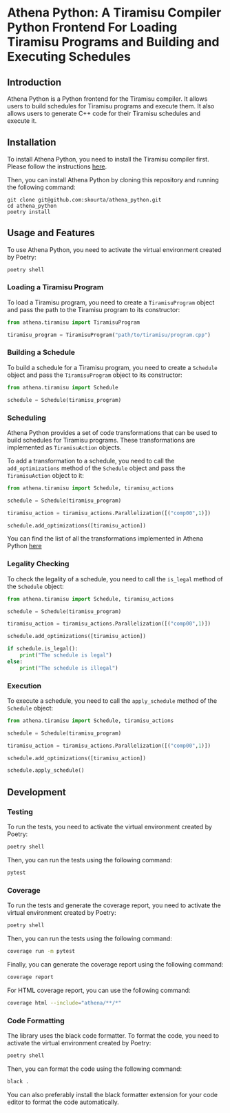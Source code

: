 # Athena Python: A Tiramisu Compiler Python Frontend For Loading Tiramisu Programs and Building and Executing Schedules

## Introduction
Athena Python is a Python frontend for the Tiramisu compiler. It allows users to build schedules for Tiramisu programs and execute them. It also allows users to generate C++ code for their Tiramisu schedules and execute it.

## Installation
To install Athena Python, you need to install the Tiramisu compiler first. Please follow the instructions [here](https://github.com/Tiramisu-Compiler/tiramisu).

Then, you can install Athena Python by cloning this repository and running the following command:
```
git clone git@github.com:skourta/athena_python.git
cd athena_python
poetry install
```

## Usage and Features
To use Athena Python, you need to activate the virtual environment created by Poetry:
```bash
poetry shell
```

### Loading a Tiramisu Program
To load a Tiramisu program, you need to create a `TiramisuProgram` object and pass the path to the Tiramisu program to its constructor:

```python
from athena.tiramisu import TiramisuProgram

tiramisu_program = TiramisuProgram("path/to/tiramisu/program.cpp")
```

### Building a Schedule
To build a schedule for a Tiramisu program, you need to create a `Schedule` object and pass the `TiramisuProgram` object to its constructor:

```python
from athena.tiramisu import Schedule

schedule = Schedule(tiramisu_program)
```

### Scheduling
Athena Python provides a set of code transformations that can be used to build schedules for Tiramisu programs. These transformations are implemented as `TiramisuAction` objects.

To add a transformation to a schedule, you need to call the `add_optimizations` method of the `Schedule` object and pass the `TiramisuAction` object to it:

```python
from athena.tiramisu import Schedule, tiramisu_actions

schedule = Schedule(tiramisu_program)

tiramisu_action = tiramisu_actions.Parallelization([("comp00",1)])

schedule.add_optimizations([tiramisu_action])
```

You can find the list of all the transformations implemented in Athena Python [here](./athena/tiramisu/tiramisu_actions/)

### Legality Checking

To check the legality of a schedule, you need to call the `is_legal` method of the `Schedule` object:

```python
from athena.tiramisu import Schedule, tiramisu_actions

schedule = Schedule(tiramisu_program)

tiramisu_action = tiramisu_actions.Parallelization([("comp00",1)])

schedule.add_optimizations([tiramisu_action])

if schedule.is_legal():
    print("The schedule is legal")
else:
    print("The schedule is illegal")
```

### Execution

To execute a schedule, you need to call the `apply_schedule` method of the `Schedule` object:

```python
from athena.tiramisu import Schedule, tiramisu_actions

schedule = Schedule(tiramisu_program)

tiramisu_action = tiramisu_actions.Parallelization([("comp00",1)])

schedule.add_optimizations([tiramisu_action])

schedule.apply_schedule()
```


## Development

### Testing
To run the tests, you need to activate the virtual environment created by Poetry:
```bash
poetry shell
```

Then, you can run the tests using the following command:

```bash
pytest
```

### Coverage
To run the tests and generate the coverage report, you need to activate the virtual environment created by Poetry:
```bash
poetry shell
```

Then, you can run the tests using the following command:

```bash
coverage run -m pytest
```

Finally, you can generate the coverage report using the following command:

```bash
coverage report
```

For HTML coverage report, you can use the following command:

```bash
coverage html --include="athena/**/*"
```

### Code Formatting
The library uses the black code formatter. To format the code, you need to activate the virtual environment created by Poetry:
```bash
poetry shell
```

Then, you can format the code using the following command:

```bash
black .
```

You can also preferably install the black formatter extension for your code editor to format the code automatically.